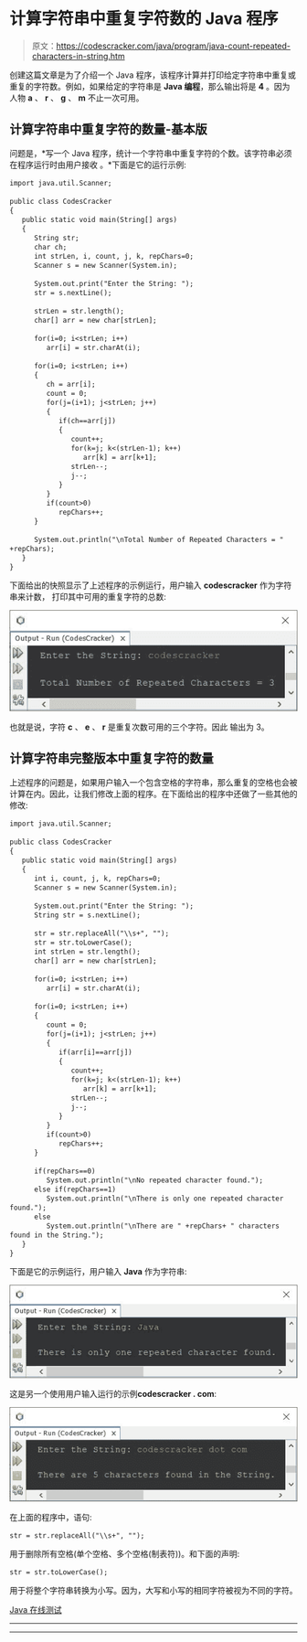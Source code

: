 # 计算字符串中重复字符数的 Java 程序

> 原文：<https://codescracker.com/java/program/java-count-repeated-characters-in-string.htm>

创建这篇文章是为了介绍一个 Java 程序，该程序计算并打印给定字符串中重复或重复的字符数。例如，如果给定的字符串是 **Java 编程**，那么输出将是 **4** 。因为 人物 **a** 、 **r** 、 **g** 、 **m** 不止一次可用。

## 计算字符串中重复字符的数量-基本版

问题是，*写一个 Java 程序，统计一个字符串中重复字符的个数。该字符串必须在程序运行时由用户接收 。*下面是它的运行示例:

```
import java.util.Scanner;

public class CodesCracker
{
   public static void main(String[] args)
   {
      String str;
      char ch;
      int strLen, i, count, j, k, repChars=0;
      Scanner s = new Scanner(System.in);

      System.out.print("Enter the String: ");
      str = s.nextLine();

      strLen = str.length();
      char[] arr = new char[strLen];

      for(i=0; i<strLen; i++)
         arr[i] = str.charAt(i);

      for(i=0; i<strLen; i++)
      {
         ch = arr[i];
         count = 0;
         for(j=(i+1); j<strLen; j++)
         {
            if(ch==arr[j])
            {
               count++;
               for(k=j; k<(strLen-1); k++)
                  arr[k] = arr[k+1];
               strLen--;
               j--;
            }
         }
         if(count>0)
            repChars++;
      }

      System.out.println("\nTotal Number of Repeated Characters = " +repChars);
   }
}
```

下面给出的快照显示了上述程序的示例运行，用户输入 **codescracker** 作为字符串来计数， 打印其中可用的重复字符的总数:

![java count repeated characters in string](img/859aeb2308390c6601170dc4415acf35.png)

也就是说，字符 **c** 、 **e** 、 **r** 是重复次数可用的三个字符。因此 输出为 3。

## 计算字符串完整版本中重复字符的数量

上述程序的问题是，如果用户输入一个包含空格的字符串，那么重复的空格也会被计算在内。因此，让我们修改上面的程序。在下面给出的程序中还做了一些其他的修改:

```
import java.util.Scanner;

public class CodesCracker
{
   public static void main(String[] args)
   {
      int i, count, j, k, repChars=0;
      Scanner s = new Scanner(System.in);

      System.out.print("Enter the String: ");
      String str = s.nextLine();

      str = str.replaceAll("\\s+", "");
      str = str.toLowerCase();
      int strLen = str.length();
      char[] arr = new char[strLen];

      for(i=0; i<strLen; i++)
         arr[i] = str.charAt(i);

      for(i=0; i<strLen; i++)
      {
         count = 0;
         for(j=(i+1); j<strLen; j++)
         {
            if(arr[i]==arr[j])
            {
               count++;
               for(k=j; k<(strLen-1); k++)
                  arr[k] = arr[k+1];
               strLen--;
               j--;
            }
         }
         if(count>0)
            repChars++;
      }

      if(repChars==0)
         System.out.println("\nNo repeated character found.");
      else if(repChars==1)
         System.out.println("\nThere is only one repeated character found.");
      else
         System.out.println("\nThere are " +repChars+ " characters found in the String.");
   }
}
```

下面是它的示例运行，用户输入 **Java** 作为字符串:

![count repeated characters in Java](img/7a09429a9a0212ad39820cf1bf712ceb.png)

这是另一个使用用户输入运行的示例**codescracker . com**:

![java program count number of repeatec characters in string](img/7f7da6b9ec6b8683a383a9fd0346cc96.png)

在上面的程序中，语句:

```
str = str.replaceAll("\\s+", "");
```

用于删除所有空格(单个空格、多个空格(制表符))。和下面的声明:

```
str = str.toLowerCase();
```

用于将整个字符串转换为小写。因为，大写和小写的相同字符被视为不同的字符。

[Java 在线测试](/exam/showtest.php?subid=1)

* * *

* * *